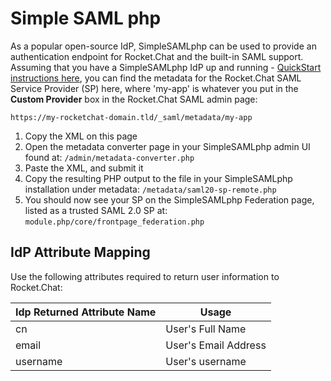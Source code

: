 # Simple SAML php

As a popular open-source IdP, SimpleSAMLphp can be used to provide an authentication endpoint for Rocket.Chat and the built-in SAML support. Assuming that you have a SimpleSAMLphp IdP up and running - [QuickStart instructions here](https://simplesamlphp.org/docs/latest/simplesamlphp-sp.html), you can find the metadata for the Rocket.Chat SAML Service Provider (SP) here, where 'my-app' is whatever you put in the **Custom Provider** box in the Rocket.Chat SAML admin page:

`https://my-rocketchat-domain.tld/_saml/metadata/my-app`

1. Copy the XML on this page
2. Open the metadata converter page in your SimpleSAMLphp admin UI found at: `/admin/metadata-converter.php`
3. Paste the XML, and submit it
4. Copy the resulting PHP output to the file in your SimpleSAMLphp installation under metadata: `/metadata/saml20-sp-remote.php`
5. You should now see your SP on the SimpleSAMLphp Federation page, listed as a trusted SAML 2.0 SP at: `module.php/core/frontpage_federation.php`

## IdP Attribute Mapping

Use the following attributes required to return user information to Rocket.Chat:

| Idp Returned Attribute Name | Usage                |
| --------------------------- | -------------------- |
| cn                          | User's Full Name     |
| email                       | User's Email Address |
| username                    | User's username      |
